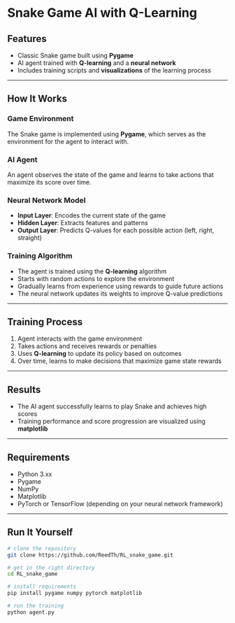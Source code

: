# Snake Game AI with Q-Learning

## Features

- Classic Snake game built using **Pygame**  
- AI agent trained with **Q-learning** and a **neural network**  
- Includes training scripts and **visualizations** of the learning process  

---

## How It Works

### Game Environment  
The Snake game is implemented using **Pygame**, which serves as the environment for the agent to interact with.

### AI Agent  
An agent observes the state of the game and learns to take actions that maximize its score over time.

### Neural Network Model  
- **Input Layer**: Encodes the current state of the game  
- **Hidden Layer**: Extracts features and patterns  
- **Output Layer**: Predicts Q-values for each possible action (left, right, straight)

### Training Algorithm  
- The agent is trained using the **Q-learning** algorithm  
- Starts with random actions to explore the environment  
- Gradually learns from experience using rewards to guide future actions  
- The neural network updates its weights to improve Q-value predictions  

---

## Training Process

1. Agent interacts with the game environment  
2. Takes actions and receives rewards or penalties  
3. Uses **Q-learning** to update its policy based on outcomes  
4. Over time, learns to make decisions that maximize game state rewards  

---

## Results

- The AI agent successfully learns to play Snake and achieves high scores  
- Training performance and score progression are visualized using **matplotlib**  

---

## Requirements

- Python 3.xx 
- Pygame  
- NumPy  
- Matplotlib  
- PyTorch or TensorFlow (depending on your neural network framework)

---

## Run It Yourself 

```bash
# clone the repository
git clone https://github.com/ReedTh/RL_snake_game.git

# get in the right directory
cd RL_snake_game

# install requirements
pip install pygame numpy pytorch matplotlib

# run the training
python agent.py
